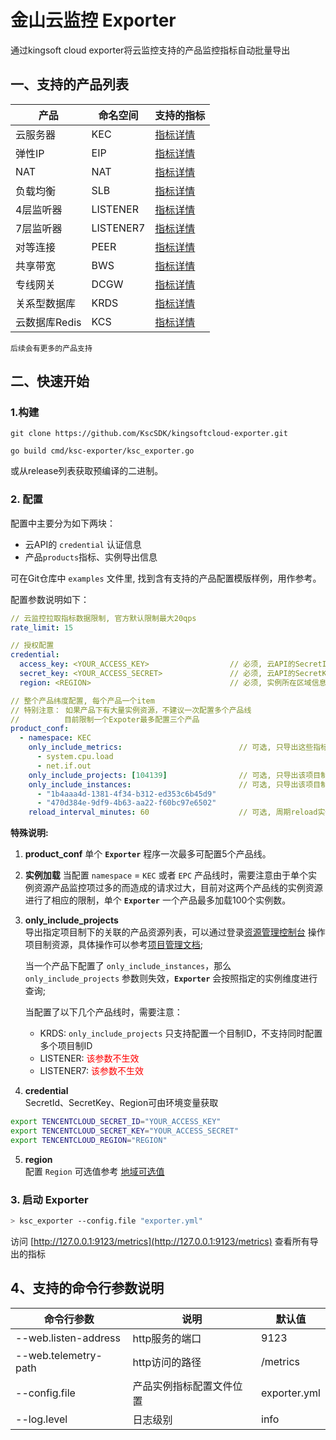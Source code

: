 # 金山云监控 Exporter

通过kingsoft cloud exporter将云监控支持的产品监控指标自动批量导出  

## 一、支持的产品列表
产品     | 命名空间 |支持的指标|
--------|---------|----------
云服务器 | KEC |[指标详情](https://docs.ksyun.com/documents/26#one)
弹性IP  | EIP |[指标详情](https://docs.ksyun.com/documents/26#two)
NAT    | NAT |[指标详情](https://docs.ksyun.com/documents/26#three)
负载均衡 | SLB |[指标详情](https://docs.ksyun.com/documents/26#six)
4层监听器 | LISTENER |[指标详情](https://docs.ksyun.com/documents/26#seven)
7层监听器 | LISTENER7 |[指标详情](https://docs.ksyun.com/documents/26#seven)
对等连接 | PEER |[指标详情](https://docs.ksyun.com/documents/26#eight)
共享带宽 | BWS |[指标详情](https://docs.ksyun.com/documents/26#nine)
专线网关 | DCGW|[指标详情](https://docs.ksyun.com/documents/26#seventeen)
关系型数据库 | KRDS |[指标详情](https://docs.ksyun.com/documents/26#five)
云数据库Redis | KCS |[指标详情](https://docs.ksyun.com/documents/26#four)

`后续会有更多的产品支持`

## 二、快速开始

### 1.构建

```shell
git clone https://github.com/KscSDK/kingsoftcloud-exporter.git

go build cmd/ksc-exporter/ksc_exporter.go
```

或从release列表获取预编译的二进制。

### 2. 配置

配置中主要分为如下两块：
- 云API的 `credential` 认证信息
- 产品`products`指标、实例导出信息

可在Git仓库中 `examples` 文件里, 找到含有支持的产品配置模版样例，用作参考。

配置参数说明如下：

```yaml
// 云监控拉取指标数据限制, 官方默认限制最大20qps
rate_limit: 15                                   

// 授权配置
credential:
  access_key: <YOUR_ACCESS_KEY>                  // 必须, 云API的SecretId
  secret_key: <YOUR_ACCESS_SECRET>               // 必须, 云API的SecretKey
  region: <REGION>                               // 必须, 实例所在区域信息

// 整个产品纬度配置, 每个产品一个item
// 特别注意： 如果产品下有大量实例资源，不建议一次配置多个产品线
//          目前限制一个Expoter最多配置三个产品
product_conf:
  - namespace: KEC
    only_include_metrics:                          // 可选, 只导出这些指标
      - system.cpu.load
      - net.if.out
    only_include_projects: [104139]                // 可选, 只导出该项目制下的资源
    only_include_instances:                        // 可选, 只导出该项目制下的资源，当配置时 `only_include_projects` 失效
      - "1b4aaa4d-1381-4f34-b312-ed353c6b45d9"
      - "470d384e-9df9-4b63-aa22-f60bc97e6502"
    reload_interval_minutes: 60                    // 可选, 周期reload实例列表, 建议频率不要太频繁
```


**特殊说明:**

1. **product_conf**
   单个 **`Exporter`** 程序一次最多可配置5个产品线。

2. **实例加载**
   当配置 `namespace` = `KEC` 或者 `EPC` 产品线时，需要注意由于单个实例资源产品监控项过多的而造成的请求过大，目前对这两个产品线的实例资源进行了相应的限制，单个 **`Exporter`** 一个产品最多加载100个实例数。


3. **only_include_projects**  
   导出指定项目制下的关联的产品资源列表，可以通过登录[资源管理控制台](https://uc.console.ksyun.com/pro/resourcemanager/#/directory/resource/summary) 操作项目制资源，具体操作可以参考[项目管理文档](<https://docs.ksyun.com/documents/2347>);
   
   当一个产品下配置了 `only_include_instances`，那么 `only_include_projects` 参数则失效，**`Exporter`** 会按照指定的实例维度进行查询;
   
   当配置了以下几个产品线时，需要注意：
      - KRDS: `only_include_projects` 只支持配置一个目制ID，不支持同时配置多个项目制ID
      - LISTENER:  <font color="red">该参数不生效</font>
      - LISTENER7: <font color="red">该参数不生效</font>

4. **credential**  
   SecretId、SecretKey、Region可由环境变量获取
  ```bash
  export TENCENTCLOUD_SECRET_ID="YOUR_ACCESS_KEY"
  export TENCENTCLOUD_SECRET_KEY="YOUR_ACCESS_SECRET"
  export TENCENTCLOUD_REGION="REGION"
  ```

5. **region**  
   配置 `Region` 可选值参考 [地域可选值](https://docs.ksyun.com/documents/6477)


### 3. 启动 Exporter

```bash
> ksc_exporter --config.file "exporter.yml"
```

访问 [http://127.0.0.1:9123/metrics](http://127.0.0.1:9123/metrics) 查看所有导出的指标


## 4、支持的命令行参数说明

命令行参数|说明|默认值
-------|----|-----
--web.listen-address|http服务的端口|9123
--web.telemetry-path|http访问的路径|/metrics
--config.file|产品实例指标配置文件位置|exporter.yml
--log.level|日志级别|info